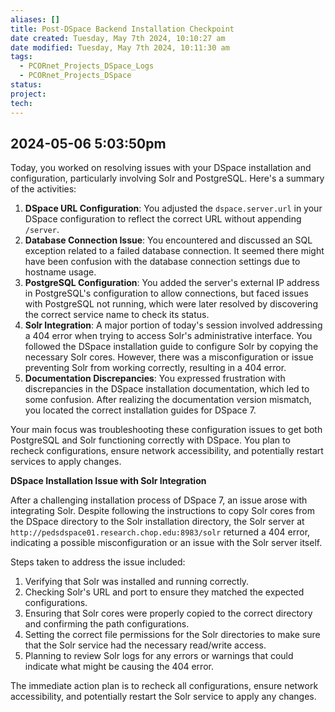 ```yaml
---
aliases: []
title: Post-DSpace Backend Installation Checkpoint
date created: Tuesday, May 7th 2024, 10:10:27 am
date modified: Tuesday, May 7th 2024, 10:11:30 am
tags:
  - PCORnet_Projects_DSpace_Logs
  - PCORnet_Projects_DSpace
status: 
project: 
tech: 
---
```


## 2024-05-06 5:03:50pm

Today, you worked on resolving issues with your DSpace installation and configuration, particularly involving Solr and PostgreSQL. Here's a summary of the activities:

1. **DSpace URL Configuration**: You adjusted the `dspace.server.url` in your DSpace configuration to reflect the correct URL without appending `/server`.
2. **Database Connection Issue**: You encountered and discussed an SQL exception related to a failed database connection. It seemed there might have been confusion with the database connection settings due to hostname usage.
3. **PostgreSQL Configuration**: You added the server's external IP address in PostgreSQL's configuration to allow connections, but faced issues with PostgreSQL not running, which were later resolved by discovering the correct service name to check its status.
4. **Solr Integration**: A major portion of today's session involved addressing a 404 error when trying to access Solr's administrative interface. You followed the DSpace installation guide to configure Solr by copying the necessary Solr cores. However, there was a misconfiguration or issue preventing Solr from working correctly, resulting in a 404 error.
5. **Documentation Discrepancies**: You expressed frustration with discrepancies in the DSpace installation documentation, which led to some confusion. After realizing the documentation version mismatch, you located the correct installation guides for DSpace 7.

Your main focus was troubleshooting these configuration issues to get both PostgreSQL and Solr functioning correctly with DSpace. You plan to recheck configurations, ensure network accessibility, and potentially restart services to apply changes.

**DSpace Installation Issue with Solr Integration**

After a challenging installation process of DSpace 7, an issue arose with integrating Solr. Despite following the instructions to copy Solr cores from the DSpace directory to the Solr installation directory, the Solr server at `http://pedsdspace01.research.chop.edu:8983/solr` returned a 404 error, indicating a possible misconfiguration or an issue with the Solr server itself.

Steps taken to address the issue included:

1. Verifying that Solr was installed and running correctly.
2. Checking Solr's URL and port to ensure they matched the expected configurations.
3. Ensuring that Solr cores were properly copied to the correct directory and confirming the path configurations.
4. Setting the correct file permissions for the Solr directories to make sure that the Solr service had the necessary read/write access.
5. Planning to review Solr logs for any errors or warnings that could indicate what might be causing the 404 error.

The immediate action plan is to recheck all configurations, ensure network accessibility, and potentially restart the Solr service to apply any changes.